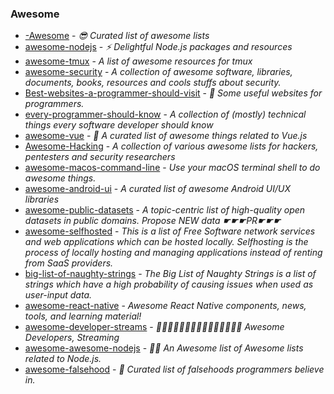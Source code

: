 ### Awesome

- [-Awesome](https://github.com/sindresorhus/awesome) - _😎 Curated list of awesome lists_
- [awesome-nodejs](https://github.com/sindresorhus/awesome-nodejs) - _⚡️ Delightful Node.js packages and resources_
- [awesome-tmux](https://github.com/rothgar/awesome-tmux) - _A list of awesome resources for tmux_
- [awesome-security](https://github.com/sbilly/awesome-security) - _A collection of awesome software, libraries, documents, books, resources and cools stuffs about security._
- [Best-websites-a-programmer-should-visit](https://github.com/sdmg15/Best-websites-a-programmer-should-visit) - _🔗 Some useful websites for programmers._
- [every-programmer-should-know](https://github.com/mtdvio/every-programmer-should-know) - _A collection of (mostly) technical things every software developer should know_
- [awesome-vue](https://github.com/vuejs/awesome-vue) - _🎉 A curated list of awesome things related to Vue.js_
- [Awesome-Hacking](https://github.com/Hack-with-Github/Awesome-Hacking) - _A collection of various awesome lists for hackers, pentesters and security researchers_
- [awesome-macos-command-line](https://github.com/herrbischoff/awesome-macos-command-line) - _Use your macOS terminal shell to do awesome things._
- [awesome-android-ui](https://github.com/wasabeef/awesome-android-ui) - _A curated list of awesome Android UI/UX libraries_
- [awesome-public-datasets](https://github.com/awesomedata/awesome-public-datasets) - _A topic-centric list of high-quality open datasets in public domains. Propose NEW data ☛☛☛PR☛☛☛_
- [awesome-selfhosted](https://github.com/Kickball/awesome-selfhosted) - _This is a list of Free Software network services and web applications which can be hosted locally. Selfhosting is the process of locally hosting and managing applications instead of renting from SaaS providers._
- [big-list-of-naughty-strings](https://github.com/minimaxir/big-list-of-naughty-strings) - _The Big List of Naughty Strings is a list of strings which have a high probability of causing issues when used as user-input data._
- [awesome-react-native](https://github.com/jondot/awesome-react-native) - _Awesome React Native components, news, tools, and learning material!_
- [awesome-developer-streams](https://github.com/bnb/awesome-developer-streams) - _👩🏿‍💻👨🏾‍💻👩🏼‍💻👨🏽‍💻👩🏻‍💻 Awesome Developers, Streaming_
- [awesome-awesome-nodejs](https://github.com/bnb/awesome-awesome-nodejs) - _🐢🚀 An Awesome list of Awesome lists related to Node.js._
- [awesome-falsehood](https://github.com/kdeldycke/awesome-falsehood) - _💊 Curated list of falsehoods programmers believe in._
